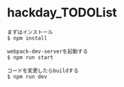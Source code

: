# hackday_TODOList

```
まずはインストール
$ npm install

webpack-dev-serverを起動する
$ npm run start

コードを変更したらbuildする
$ npm run dev
```
